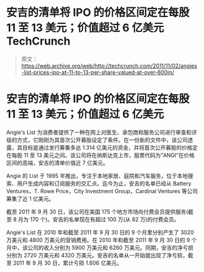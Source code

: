 # 安吉的清单将 IPO 的价格区间定在每股 11 至 13 美元；价值超过 6 亿美元 TechCrunch

> 原文：<https://web.archive.org/web/http://techcrunch.com/2011/11/02/angies-list-prices-ipo-at-11-to-13-per-share-valued-at-over-600m/>

# 安吉的清单将 IPO 的价格区间定在每股 11 至 13 美元；价值超过 6 亿美元

Angie's List 为消费者提供了一种在网上对医生、承包商和服务公司进行审查和评级的方式，它刚刚为其首次公开募股设定了条件。在一份新的文件中，该公司透露，其目标是通过发行筹集多达 1.314 亿美元的资金，并将首次公开募股的价格定在每股 11 至 13 美元之间。该公司将在纳斯达克上市，股票代码为“ANGI”在价格区间的高端，安吉的清单价值近 7 亿美元。

Angie 的 List 于 1995 年推出，专注于本地家居、庭院和汽车服务，位于本地搜索、用户生成内容和订阅服务的交汇点。迄今为止，安吉的名单已经从 Battery Ventures，T. Rowe Price，City Investment Group，Cardinal Ventures 等公司筹集了近 1 亿美元。

截至 2011 年 9 月 30 日，该公司在美国 175 个地方市场向付费会员提供服务(截至 8 月为 170 个)。安吉的名单现在有超过 100 万(从 82 万)的付费会员。

Angie's List 在 2010 年和截至 2011 年 9 月 30 日的 9 个月里分别产生了 3020 万美元和 4800 万美元的营销费用。在 2010 年和截至 2011 年 9 月 30 日的 9 个月中，该公司的收入分别为 5900 万美元和 6260 万美元。同期，安吉的净亏损分别为 2720 万美元和 4320 万美元。安吉的名单从一开始就出现了净亏损，截至 2011 年 9 月 30 日，累计亏损 1.606 亿美元。